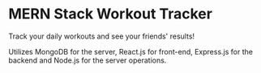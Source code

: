 # MERN Stack Workout Tracker

Track your daily workouts and see your friends' results!

Utilizes MongoDB for the server, React.js for front-end, Express.js for the backend and Node.js for the server operations.
